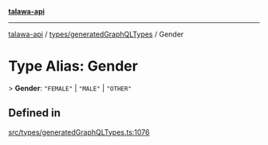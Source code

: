 [**talawa-api**](../../../README.md)

***

[talawa-api](../../../modules.md) / [types/generatedGraphQLTypes](../README.md) / Gender

# Type Alias: Gender

\> **Gender**: `"FEMALE"` \| `"MALE"` \| `"OTHER"`

## Defined in

[src/types/generatedGraphQLTypes.ts:1076](https://github.com/PalisadoesFoundation/talawa-api/blob/6bd0fecc1032af2aa70d925c85724d9fec2350f9/src/types/generatedGraphQLTypes.ts#L1076)
